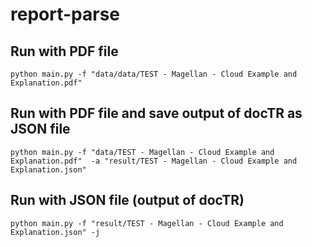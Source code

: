 # report-parse

## Run with PDF file
```shell
python main.py -f "data/data/TEST - Magellan - Cloud Example and Explanation.pdf"
```

## Run with PDF file and save output of docTR as JSON file
```shell
python main.py -f "data/TEST - Magellan - Cloud Example and Explanation.pdf"  -a "result/TEST - Magellan - Cloud Example and Explanation.json"
```

## Run with JSON file (output of docTR)
```shell
python main.py -f "result/TEST - Magellan - Cloud Example and Explanation.json" -j
```
